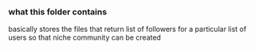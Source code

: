 ### what this folder contains
basically stores the files that return list of followers for a particular list of users so that niche community can be created